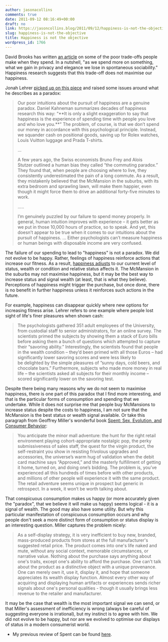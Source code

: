 ```yaml
---
author: jasonacollins
comments: true
date: 2011-09-12 08:16:49+00:00
draft: no
link: https://jasoncollins.blog/2011/09/12/happiness-is-not-the-objective/
slug: happiness-is-not-the-objective
title: Happiness is not the objective
wordpress_id: 1766
---
```


David Brooks has written [an article](http://www.nytimes.com/2011/08/30/opinion/brooks-the-haimish-line.html) on some of the poor trade-offs people make when they spend. In a nutshell, "as we spend more on something, what we gain in privacy and elegance we lose in spontaneous sociability." Happiness research suggests that this trade-off does not maximise our happiness.

Jonah Lehrer [picked up on this piece](http://www.wired.com/wiredscience/2011/08/does-money-make-you-unhappy/) and raised some issues around what he describes as a paradox:


<blockquote>Our poor intuitions about the pursuit of happiness are a genuine paradox. Daniel Kahneman summarizes decades of happiness research this way: “**It is only a slight exaggeration to say that happiness is the experience of spending time with people you love and who love you.**” The problem, of course, is that we don’t spend our money in accordance with this psychological principle. Instead, we squander cash on positional goods, saving up for Rolex watches, Louis Vuitton luggage and Prada T-shirts.

...

A few years ago, the Swiss economists Bruno Frey and Alois Stutzer outlined a human bias they called “the commuting paradox.” They found that, when people are choosing where to live, they consistently underestimated the pain of a long commute. As a result, they mistakenly believed that the McMansion in the suburbs, with its extra bedroom and sprawling lawn, will make them happier, even though it might force them to drive an additional forty-five minutes to work.

.....

I’m genuinely puzzled by our failure to spend money properly. In general, human intuition improves with experience – it gets better as we put in those 10,000 hours of practice, so to speak. And yet, this doesn’t appear to be true when it comes to our intuitions about the pursuit of happiness. ... Either psychologists can’t measure happiness or human beings with disposable income are very confused.</blockquote>


The failure of our spending to lead to "happiness" is not a paradox. We did not evolve to be happy. Rather, feelings of happiness reinforce actions that increase our fitness. As a result, [happiness adjusts](https://jasoncollins.blog/2011/05/happiness-adjusts/) to our current level of status, wealth or condition and relative status affects it. The McMansion in the suburbs may not maximise happiness, but it may be the best way to increase status and signal wealth (at least, that is what they believe). Perceptions of happiness might trigger the purchase, but once done, there is no benefit in further happiness unless it reinforces such actions in the future.

For example, happiness can disappear quickly where new options for increasing fitness arise. Lehrer refers to one example where people lost sight of life's finer pleasures when shown cash:


<blockquote>The psychologists gathered 351 adult employees of the University, from custodial staff to senior administrators, for an online survey. The scientists primed the subjects by showing them a stack of Euro bills before asking them a bunch of questions which attempted to capture their “savoring ability.” Interestingly, the scientists found that people in the wealth condition – they’d been primed with all those Euros – had significantly lower savoring scores and were less likely to be delighted by the simple pleasures of ”sunny days, cold beers, and chocolate bars.” Furthermore, subjects who made more money in real life – the scientists asked all subjects for their monthly income – scored significantly lower on the savoring test.</blockquote>


Despite there being many reasons why we do not seem to maximise happiness, there is one part of this paradox that I find more interesting, and that is the particular forms of consumption and spending that we undertake. While it does not surprise me that people buy McMansions to increase status despite the costs to happiness, I am not sure that the McMansion is the best status or wealth signal available. Or take this paragraph from Geoffrey Miller's wonderful book [Spent: Sex, Evolution, and Consumer Behavior](https://jasoncollins.blog/2011/06/15/millers-spent-sex-evolution-and-consumer-behavior/):


<blockquote>You anticipate the minor mall adventure: the hunt for the right retail environment playing cohort-appropriate nostalgic pop, the perky submissiveness of sales staff, the quest for the virgin product, the self-restraint you show in resisting frivolous upgrades and accessories, the universe’s warm hug of validation when the debit card machine says “Approved,” and the masterly fulfillment of getting it home, turned on, and doing one’s bidding. The problem is, you’ve experienced all this hundreds of times before with other products, and millions of other people will experience it with the same product. The retail adventure seems unique in prospect but generic in retrospect. In a week, it won’t be worth talking about.</blockquote>


That conspicuous consumption makes us happy (or more accurately given the "paradox", that we believe it will make us happy) seems logical - it is a signal of wealth. The good may also have some utility. But why this particular manifestation of conspicuous consumption occurs and why people don't seek a more distinct form of consumption or status display is an interesting question. Miller captures the problem nicely:


<blockquote>As a self-display strategy, it is very inefficient to buy new, branded, mass-produced products from stores at the full manufacturer's suggested retail price. The product comes into one's life naked and mute, without any social context, memorable circumstances, or narrative value. Nothing about the purchase says anything about one's traits, except one's ability to afford the purchase. One can't talk about the product as a distinctive object with a unique provenance. One can merely own it, use it, display it, and hope that someone appreciates its wealth display function. Almost every other way of acquiring and displaying human artifacts or experiences sends richer signals about one's personal qualities - though it usually brings less revenue to the retailer and manufacturer.</blockquote>


It may be the case that wealth is the most important signal we can send, or that Miller's assessment of inefficiency is wrong (always be careful of suggesting everyone is irrational), but my instinct is to agree with him. We did not evolve to be happy, but nor are we evolved to optimise our displays of status in a modern consumerist world.

* My previous review of Spent can be found [here](https://jasoncollins.blog/2011/06/millers-spent-sex-evolution-and-consumer-behavior/).
